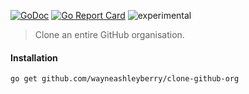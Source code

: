 [![GoDoc](https://godoc.org/github.com/wayneashleyberry/clone-github-org?status.svg)](https://godoc.org/github.com/wayneashleyberry/clone-github-org)
[![Go Report Card](https://goreportcard.com/badge/github.com/wayneashleyberry/clone-github-org)](https://goreportcard.com/report/github.com/wayneashleyberry/clone-github-org)
![experimental](https://svg-badge.appspot.com/badge/stability/experimental?cb)

> Clone an entire GitHub organisation.

#### Installation

```sh
go get github.com/wayneashleyberry/clone-github-org
```
